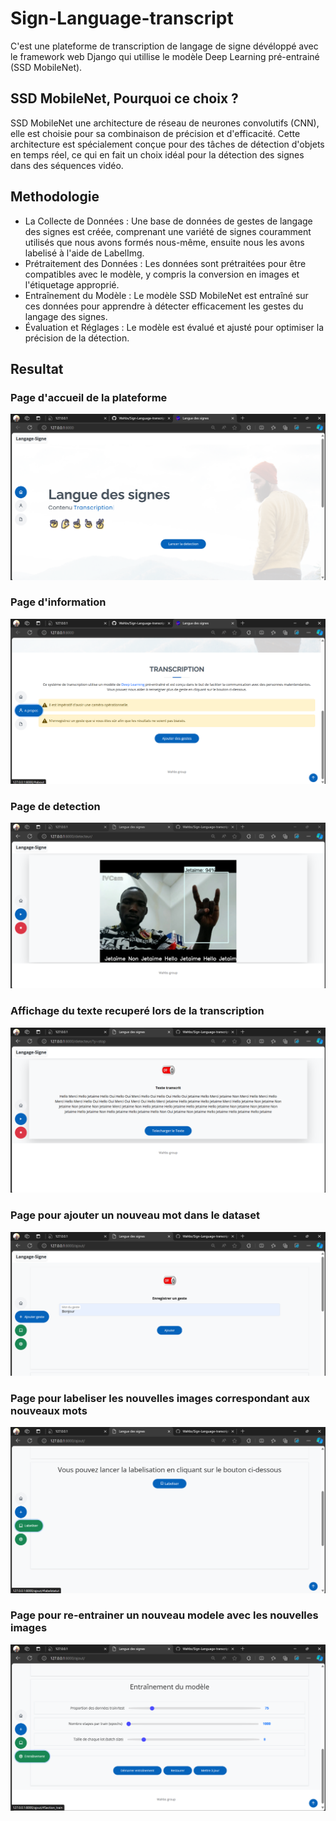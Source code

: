 # Sign-Language-transcript
C'est une plateforme de transcription de langage de signe dévéloppé avec le framework web Django qui utillise le modèle Deep Learning pré-entrainé (SSD MobileNet).

## SSD MobileNet, Pourquoi ce choix ?
SSD MobileNet une architecture de réseau de neurones convolutifs (CNN), elle est choisie pour sa combinaison de précision et d'efficacité. Cette architecture est spécialement conçue pour des tâches de détection d'objets en temps réel, ce qui en fait un choix idéal pour la détection des signes dans des séquences vidéo.

## Methodologie 
  - La Collecte de Données : Une base de données de gestes de langage des signes est créée, comprenant une variété de signes couramment utilisés que nous avons formés nous-même, ensuite nous les avons labelisé à l'aide de LabelImg.
  - Prétraitement des Données : Les données sont prétraitées pour être compatibles avec le modèle, y compris la conversion en images et l'étiquetage approprié.
  - Entraînement du Modèle : Le modèle SSD MobileNet est entraîné sur ces données pour apprendre à détecter efficacement les gestes du langage des signes.
  - Évaluation et Réglages : Le modèle est évalué et ajusté pour optimiser la précision de la détection.

## Resultat
### Page d'accueil de la plateforme
![Page d'accueil de la plateforme](capture_ecran/accueil.png)

### Page d'information
![abdout page](capture_ecran/about.png)

### Page de detection
![detection page](capture_ecran/detection.png)

### Affichage du texte recuperé lors de la transcription
![abdout page](capture_ecran/texte_transcrit.png)

### Page pour ajouter un nouveau mot dans le dataset
![Page pour ajouter un nouveau mot dans le dataset](capture_ecran/ajout_mot.png)

### Page pour labeliser les nouvelles images correspondant aux nouveaux mots
![Labelisation page](capture_ecran/labelisation.png)

### Page pour re-entrainer un nouveau modele avec les nouvelles images
![Labelisation page](capture_ecran/entrainement.png)